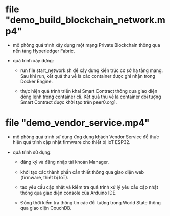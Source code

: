 # file "demo_build_blockchain_network.mp4"

- mô phỏng quá trình xây dựng một mạng Private Blockchain thông qua nền tảng Hyperledger Fabric.
	
- quá trình xây dựng:
	
	+ run file start_network.sh để xây dựng kiến trúc cơ sở hạ tầng mạng. Sau khi run, kết quả thu về là các container được ghi nhận trong Docker Engine.
		
	+ thực hiện quá trình triển khai Smart Contract thông qua giao diện dòng lệnh trong container cli. Kết quả thu về là container đối tượng Smart Contract được khởi tạo trên peer0.org1.

# file "demo_vendor_service.mp4"

- mô phỏng quá trình sử dụng ứng dụng khách Vendor Service để thực hiện quá trình cập nhật firmware cho thiết bị IoT ESP32.

- quá trình sử dụng:
	
	+ đăng ký và đăng nhập tài khoản Manager.
	
	+ khởi tạo các thành phần cần thiết thông qua giao diện web (firmware, thiết bị IoT).
	
	+ tạo yêu cầu cập nhật và kiểm tra quá trình xử lý yêu cầu cập nhật thông qua giao diện console của Arduino IDE.
	
	+ Đồng thời kiểm tra thông tin các đối tượng trong World State thông qua giao diện CouchDB.
